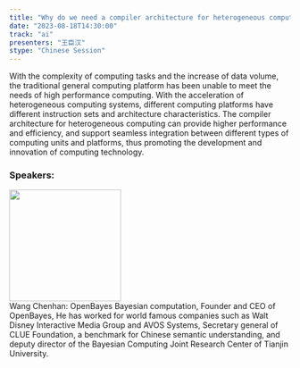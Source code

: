 ```yaml
---
title: "Why do we need a compiler architecture for heterogeneous computing"
date: "2023-08-18T14:30:00"
track: "ai"
presenters: "王臣汉"
stype: "Chinese Session"
---
```

With the complexity of computing tasks and the increase of data volume, the traditional general computing platform has been unable to meet the needs of high performance computing. With the acceleration of heterogeneous computing systems, different computing platforms have different instruction sets and architecture characteristics. The compiler architecture for heterogeneous computing can provide higher performance and efficiency, and support seamless integration between different types of computing units and platforms, thus promoting the development and innovation of computing technology.
 ### Speakers: 
 <img src="https://img.bagevent.com/resource/20230720/1052531591016.jpeg" width="200" /><br>Wang Chenhan: OpenBayes Bayesian computation, Founder and CEO of OpenBayes, He has worked for world famous companies such as Walt Disney Interactive Media Group and AVOS Systems, Secretary general of CLUE Foundation, a benchmark for Chinese semantic understanding, and deputy director of the Bayesian Computing Joint Research Center of Tianjin University.
 <br><br>
